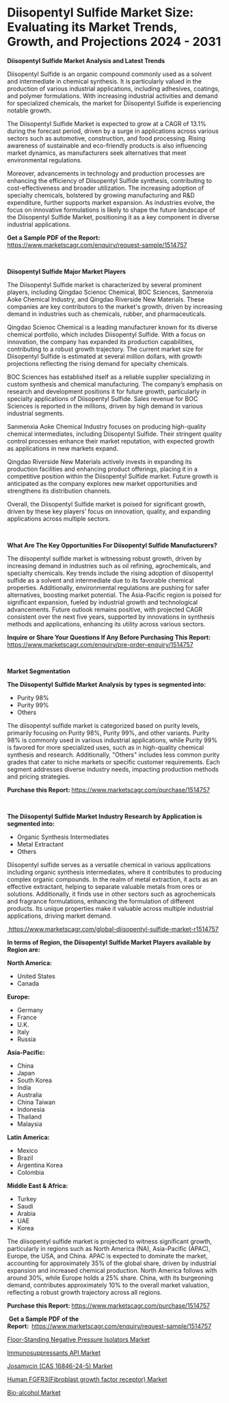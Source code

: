 <p><h1>Diisopentyl Sulfide Market Size: Evaluating its Market Trends, Growth, and Projections 2024 - 2031</h1></p><p><strong>Diisopentyl Sulfide Market Analysis and Latest Trends</strong></p>
<p><p>Diisopentyl Sulfide is an organic compound commonly used as a solvent and intermediate in chemical synthesis. It is particularly valued in the production of various industrial applications, including adhesives, coatings, and polymer formulations. With increasing industrial activities and demand for specialized chemicals, the market for Diisopentyl Sulfide is experiencing notable growth.</p><p>The Diisopentyl Sulfide Market is expected to grow at a CAGR of 13.1% during the forecast period, driven by a surge in applications across various sectors such as automotive, construction, and food processing. Rising awareness of sustainable and eco-friendly products is also influencing market dynamics, as manufacturers seek alternatives that meet environmental regulations.</p><p>Moreover, advancements in technology and production processes are enhancing the efficiency of Diisopentyl Sulfide synthesis, contributing to cost-effectiveness and broader utilization. The increasing adoption of specialty chemicals, bolstered by growing manufacturing and R&D expenditure, further supports market expansion. As industries evolve, the focus on innovative formulations is likely to shape the future landscape of the Diisopentyl Sulfide Market, positioning it as a key component in diverse industrial applications.</p></p>
<p><strong>Get a Sample PDF of the Report:&nbsp;</strong> <a href="https://www.marketscagr.com/enquiry/request-sample/1514757?utm_campaign=1684&utm_medium=2&utm_source=Github&utm_content=ia&utm_term=27102024&utm_id=diisopentyl-sulfide">https://www.marketscagr.com/enquiry/request-sample/1514757</a></p>
<p>&nbsp;</p>
<p><strong>Diisopentyl Sulfide Major Market Players</strong></p>
<p><p>The Diisopentyl Sulfide market is characterized by several prominent players, including Qingdao Scienoc Chemical, BOC Sciences, Sanmenxia Aoke Chemical Industry, and Qingdao Riverside New Materials. These companies are key contributors to the market's growth, driven by increasing demand in industries such as chemicals, rubber, and pharmaceuticals.</p><p>Qingdao Scienoc Chemical is a leading manufacturer known for its diverse chemical portfolio, which includes Diisopentyl Sulfide. With a focus on innovation, the company has expanded its production capabilities, contributing to a robust growth trajectory. The current market size for Diisopentyl Sulfide is estimated at several million dollars, with growth projections reflecting the rising demand for specialty chemicals.</p><p>BOC Sciences has established itself as a reliable supplier specializing in custom synthesis and chemical manufacturing. The company’s emphasis on research and development positions it for future growth, particularly in specialty applications of Diisopentyl Sulfide. Sales revenue for BOC Sciences is reported in the millions, driven by high demand in various industrial segments.</p><p>Sanmenxia Aoke Chemical Industry focuses on producing high-quality chemical intermediates, including Diisopentyl Sulfide. Their stringent quality control processes enhance their market reputation, with expected growth as applications in new markets expand.</p><p>Qingdao Riverside New Materials actively invests in expanding its production facilities and enhancing product offerings, placing it in a competitive position within the Diisopentyl Sulfide market. Future growth is anticipated as the company explores new market opportunities and strengthens its distribution channels.</p><p>Overall, the Diisopentyl Sulfide market is poised for significant growth, driven by these key players’ focus on innovation, quality, and expanding applications across multiple sectors.</p></p>
<p>&nbsp;</p>
<p><strong>What Are The Key Opportunities For Diisopentyl Sulfide Manufacturers?</strong></p>
<p><p>The diisopentyl sulfide market is witnessing robust growth, driven by increasing demand in industries such as oil refining, agrochemicals, and specialty chemicals. Key trends include the rising adoption of diisopentyl sulfide as a solvent and intermediate due to its favorable chemical properties. Additionally, environmental regulations are pushing for safer alternatives, boosting market potential. The Asia-Pacific region is poised for significant expansion, fueled by industrial growth and technological advancements. Future outlook remains positive, with projected CAGR consistent over the next five years, supported by innovations in synthesis methods and applications, enhancing its utility across various sectors.</p></p>
<p><strong>Inquire or Share Your Questions If Any Before Purchasing This Report:</strong> <a href="https://www.marketscagr.com/enquiry/pre-order-enquiry/1514757?utm_campaign=1684&utm_medium=2&utm_source=Github&utm_content=ia&utm_term=27102024&utm_id=diisopentyl-sulfide">https://www.marketscagr.com/enquiry/pre-order-enquiry/1514757</a></p>
<p>&nbsp;</p>
<p><strong>Market Segmentation</strong></p>
<p><strong>The Diisopentyl Sulfide Market Analysis by types is segmented into:</strong></p>
<p><ul><li>Purity 98%</li><li>Purity 99%</li><li>Others</li></ul></p>
<p><p>The diisopentyl sulfide market is categorized based on purity levels, primarily focusing on Purity 98%, Purity 99%, and other variants. Purity 98% is commonly used in various industrial applications, while Purity 99% is favored for more specialized uses, such as in high-quality chemical synthesis and research. Additionally, "Others" includes less common purity grades that cater to niche markets or specific customer requirements. Each segment addresses diverse industry needs, impacting production methods and pricing strategies.</p></p>
<p><strong>Purchase this Report:&nbsp;</strong><a href="https://www.marketscagr.com/purchase/1514757?utm_campaign=1684&utm_medium=2&utm_source=Github&utm_content=ia&utm_term=27102024&utm_id=diisopentyl-sulfide">https://www.marketscagr.com/purchase/1514757</a></p>
<p>&nbsp;</p>
<p><strong>The Diisopentyl Sulfide Market Industry Research by Application is segmented into:</strong></p>
<p><ul><li>Organic Synthesis Intermediates</li><li>Metal Extractant</li><li>Others</li></ul></p>
<p><p>Diisopentyl sulfide serves as a versatile chemical in various applications including organic synthesis intermediates, where it contributes to producing complex organic compounds. In the realm of metal extraction, it acts as an effective extractant, helping to separate valuable metals from ores or solutions. Additionally, it finds use in other sectors such as agrochemicals and fragrance formulations, enhancing the formulation of different products. Its unique properties make it valuable across multiple industrial applications, driving market demand.</p></p>
<p><a href="https://www.marketscagr.com/global-diisopentyl-sulfide-market-r1514757?utm_campaign=1684&utm_medium=2&utm_source=Github&utm_content=ia&utm_term=27102024&utm_id=diisopentyl-sulfide">&nbsp;https://www.marketscagr.com/global-diisopentyl-sulfide-market-r1514757</a></p>
<p><strong>In terms of Region, the Diisopentyl Sulfide Market Players available by Region are:</strong></p>
<p>
    <p> <strong> North America: </strong>
        <ul>
            <li>United States</li>
            <li>Canada</li>
        </ul>
        </p> 
    <p> <strong> Europe: </strong>
        <ul>
            <li>Germany</li>
            <li>France</li>
            <li>U.K.</li>
            <li>Italy</li>
            <li>Russia</li>
        </ul>
        </p> 
    <p> <strong> Asia-Pacific: </strong>
        <ul>
            <li>China</li>
            <li>Japan</li>
            <li>South Korea</li>
            <li>India</li>
            <li>Australia</li>
            <li>China Taiwan</li>
            <li>Indonesia</li>
            <li>Thailand</li>
            <li>Malaysia</li>
        </ul>
        </p> 
    <p> <strong> Latin America: </strong>
        <ul>
            <li>Mexico</li>
            <li>Brazil</li>
            <li>Argentina Korea</li>
            <li>Colombia</li>
        </ul>
        </p> 
    <p> <strong> Middle East & Africa: </strong>
        <ul>
            <li>Turkey</li>
            <li>Saudi</li>
            <li>Arabia</li>
            <li>UAE</li>
            <li>Korea</li>
        </ul>
    </p>
    </p>
<p><p>The diisopentyl sulfide market is projected to witness significant growth, particularly in regions such as North America (NA), Asia-Pacific (APAC), Europe, the USA, and China. APAC is expected to dominate the market, accounting for approximately 35% of the global share, driven by industrial expansion and increased chemical production. North America follows with around 30%, while Europe holds a 25% share. China, with its burgeoning demand, contributes approximately 10% to the overall market valuation, reflecting a robust growth trajectory across all regions.</p></p>
<p><strong>Purchase this Report: </strong><a href="https://www.marketscagr.com/purchase/1514757?utm_campaign=1684&utm_medium=2&utm_source=Github&utm_content=ia&utm_term=27102024&utm_id=diisopentyl-sulfide">https://www.marketscagr.com/purchase/1514757</a></p>
<p>&nbsp;<strong>Get a Sample PDF of the Report:&nbsp;&nbsp;</strong><a href="https://www.marketscagr.com/enquiry/request-sample/1514757?utm_campaign=1684&utm_medium=2&utm_source=Github&utm_content=ia&utm_term=27102024&utm_id=diisopentyl-sulfide">https://www.marketscagr.com/enquiry/request-sample/1514757</a></p>
<p><strong></strong></p>
<p><p><a href="https://www.linkedin.com/pulse/global-floor-standing-negative-pressure-isolators-market-cg1yf?utm_campaign=1684&utm_medium=2&utm_source=Github&utm_content=ia&utm_term=27102024&utm_id=diisopentyl-sulfide">Floor-Standing Negative Pressure Isolators Market</a></p><p><a href="https://www.linkedin.com/pulse/driving-forces-global-immunosuppressants-api-market-trends-umixf?utm_campaign=1684&utm_medium=2&utm_source=Github&utm_content=ia&utm_term=27102024&utm_id=diisopentyl-sulfide">Immunosuppressants API Market</a></p><p><a href="https://www.linkedin.com/pulse/josamycin-cas-16846-24-5-market-size-growth-trends-statistics-ztfqf?utm_campaign=1684&utm_medium=2&utm_source=Github&utm_content=ia&utm_term=27102024&utm_id=diisopentyl-sulfide">Josamycin (CAS 16846-24-5) Market</a></p><p><a href="https://www.linkedin.com/pulse/navigating-global-human-fgfr3fibroblast-growth-factor-receptor-q6ulf?utm_campaign=1684&utm_medium=2&utm_source=Github&utm_content=ia&utm_term=27102024&utm_id=diisopentyl-sulfide">Human FGFR3(Fibroblast growth factor receptor) Market</a></p><p><a href="https://www.linkedin.com/pulse/global-bio-alcohol-market-focus-product-type-grainssugarcaneindustrial-ex9ec?utm_campaign=1684&utm_medium=2&utm_source=Github&utm_content=ia&utm_term=27102024&utm_id=diisopentyl-sulfide">Bio-alcohol Market</a></p></p>